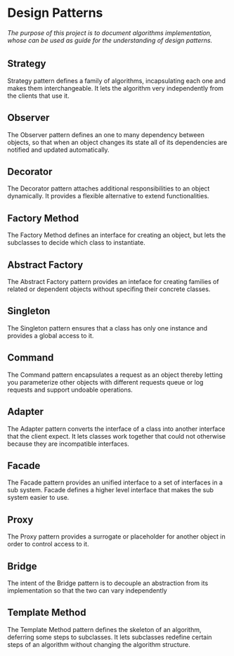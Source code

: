 # Design Patterns
###### The purpose of this project is to document algorithms implementation, whose can be used as guide for the understanding of *design patterns*.

## Strategy

Strategy pattern defines a family of algorithms, incapsulating each one and makes them interchangeable. It lets the algorithm very independently from the clients that use it. 

## Observer

The Observer pattern defines an one to many dependency between objects, so that when an object changes its state all of its dependencies are notified and updated automatically.

## Decorator

The Decorator pattern attaches additional responsibilities to an object dynamically. It provides a flexible alternative to extend functionalities.

## Factory Method

The Factory Method defines an interface for creating an object, but lets the subclasses to decide which class to instantiate.

## Abstract Factory

The Abstract Factory pattern provides an inteface for creating families of related or dependent objects without specifing their concrete classes.

## Singleton

The Singleton pattern ensures that a class has only one instance and provides a global access to it.

## Command

The Command pattern encapsulates a request as an object thereby letting you parameterize other objects with different requests queue or log requests and support undoable operations.

## Adapter

The Adapter pattern converts the interface of a class into another interface that the client expect. It lets classes work together that could not otherwise because they are incompatible interfaces.

## Facade 

The Facade pattern provides an unified interface to a set of interfaces in a sub system. Facade defines a higher level interface that makes the sub system easier to use.

## Proxy

The Proxy pattern provides a surrogate or placeholder for another object in order to control access to it.

## Bridge

The intent of the Bridge pattern is to decouple an abstraction from its implementation so that the two can vary independently

## Template Method

The Template Method pattern defines the skeleton of an algorithm, deferring some steps to subclasses. It lets subclasses redefine certain steps of an algorithm without changing the algorithm structure.